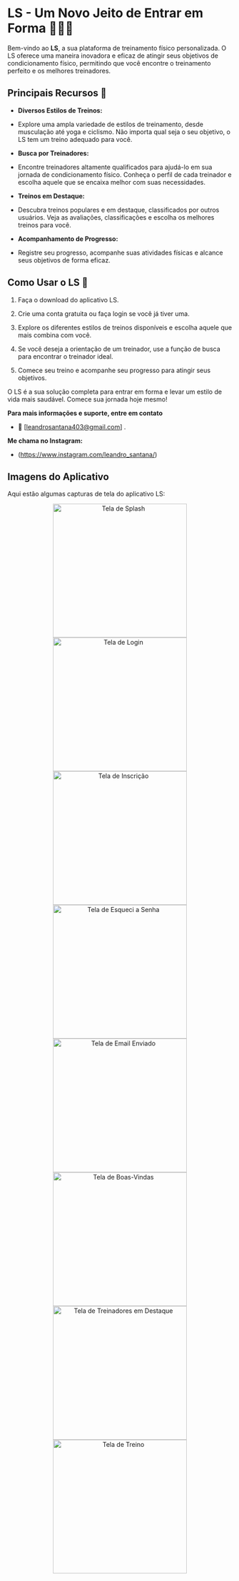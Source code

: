 # LS - Um Novo Jeito de Entrar em Forma 💪🏋️‍♂️

Bem-vindo ao **LS**, a sua plataforma de treinamento físico personalizada. 
O LS oferece uma maneira inovadora e eficaz de atingir seus objetivos de condicionamento físico, permitindo que você encontre o treinamento perfeito e os melhores treinadores.

## Principais Recursos 🌟

- **Diversos Estilos de Treinos:**
- Explore uma ampla variedade de estilos de treinamento, desde musculação até yoga e ciclismo. Não importa qual seja o seu objetivo, o LS tem um treino adequado para você.

- **Busca por Treinadores:**
- Encontre treinadores altamente qualificados para ajudá-lo em sua jornada de condicionamento físico. Conheça o perfil de cada treinador e escolha aquele que se encaixa melhor com suas necessidades.

- **Treinos em Destaque:**
- Descubra treinos populares e em destaque, classificados por outros usuários. Veja as avaliações, classificações e escolha os melhores treinos para você.

- **Acompanhamento de Progresso:**
- Registre seu progresso, acompanhe suas atividades físicas e alcance seus objetivos de forma eficaz.

## Como Usar o LS 🚀

1. Faça o download do aplicativo LS.

2. Crie uma conta gratuita ou faça login se você já tiver uma.

3. Explore os diferentes estilos de treinos disponíveis e escolha aquele que mais combina com você.

4. Se você deseja a orientação de um treinador, use a função de busca para encontrar o treinador ideal.

5. Comece seu treino e acompanhe seu progresso para atingir seus objetivos.

O LS é a sua solução completa para entrar em forma e levar um estilo de vida mais saudável. Comece sua jornada hoje mesmo!

**Para mais informações e suporte, entre em contato** 
- 📧 [leandrosantana403@gmail.com] .

**Me chama no Instagram:**

- (https://www.instagram.com/leandro_santana/) 

## Imagens do Aplicativo

Aqui estão algumas capturas de tela do aplicativo LS:

<div align="center">
  <div>
    <img src="https://github.com/LeandroSSantana/ls_app/blob/master/screenshots/1%20-%20SplashScreen.png" alt="Tela de Splash" width="300"/>
  </div>
  <div>
    <img src="https://github.com/LeandroSSantana/ls_app/blob/master/screenshots/2%20-%20LoginScreen.png" alt="Tela de Login" width="300"/>
  </div>
</div>

<div align="center">
  <div>
    <img src="https://github.com/LeandroSSantana/ls_app/blob/master/screenshots/3%20-%20SignInScreen.png" alt="Tela de Inscrição" width="300"/>
  </div>
  <div>
    <img src="https://github.com/LeandroSSantana/ls_app/blob/master/screenshots/4%20-%20ForgotPassWord.png" alt="Tela de Esqueci a Senha" width="300"/>
  </div>
</div>

<div align="center">
  <div>
    <img src="https://github.com/LeandroSSantana/ls_app/blob/master/screenshots/5%20-%20EmailSended.png" alt="Tela de Email Enviado" width="300"/>
  </div>
  <div>
    <img src="https://github.com/LeandroSSantana/ls_app/blob/master/screenshots/6%20-%20WelcomeScreen.png" alt="Tela de Boas-Vindas" width="300"/>
  </div>
</div>

<div align="center">
  <div>
    <img src="https://github.com/LeandroSSantana/ls_app/blob/master/screenshots/7%20-%20FeaturedTrainersScreen.png" alt="Tela de Treinadores em Destaque" width="300"/>
  </div>
  <div>
    <img src="https://github.com/LeandroSSantana/ls_app/blob/master/screenshots/8%20-%20WorkoutScreen.png" alt="Tela de Treino" width="300"/>
  </div>
</div>
